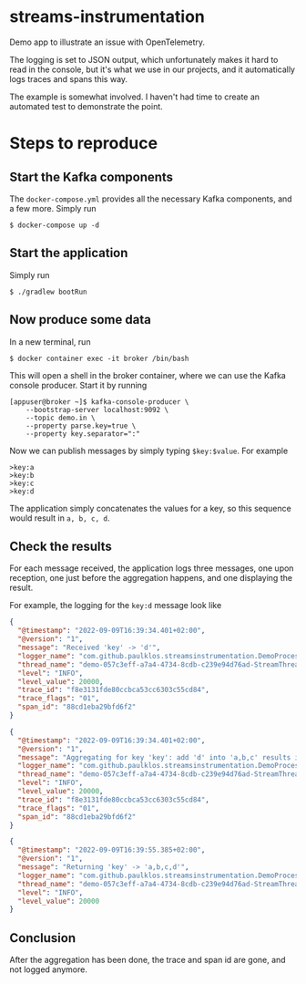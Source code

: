 # streams-instrumentation
Demo app to illustrate an issue with OpenTelemetry.

The logging is set to JSON output, which unfortunately makes it hard to read in the console, but it's what we use in our projects, and it automatically logs traces and spans this way.

The example is somewhat involved. I haven't had time to create an automated test to demonstrate the point.

# Steps to reproduce

## Start the Kafka components
The `docker-compose.yml` provides all the necessary Kafka components, and a few more. Simply run

    $ docker-compose up -d

## Start the application
Simply run

    $ ./gradlew bootRun

## Now produce some data
In a new terminal, run

    $ docker container exec -it broker /bin/bash

This will open a shell in the broker container, where we can use the Kafka console producer. Start it by running

    [appuser@broker ~]$ kafka-console-producer \
        --bootstrap-server localhost:9092 \
        --topic demo.in \
        --property parse.key=true \ 
        --property key.separator=":"

Now we can publish messages by simply typing `$key:$value`<enter>. For example

    >key:a
    >key:b
    >key:c
    >key:d

The application simply concatenates the values for a key, so this sequence would result in `a, b, c, d`.

## Check the results
For each message received, the application logs three messages, one upon reception, one just before the aggregation happens, and one displaying the result.

For example, the logging for the `key:d` message look like

```json
{
  "@timestamp": "2022-09-09T16:39:34.401+02:00",
  "@version": "1",
  "message": "Received 'key' -> 'd'",
  "logger_name": "com.github.paulklos.streamsinstrumentation.DemoProcess",
  "thread_name": "demo-057c3eff-a7a4-4734-8cdb-c239e94d76ad-StreamThread-1",
  "level": "INFO",
  "level_value": 20000,
  "trace_id": "f8e3131fde80ccbca53cc6303c55cd84",
  "trace_flags": "01",
  "span_id": "88cd1eba29bfd6f2"
}
```

```json
{
  "@timestamp": "2022-09-09T16:39:34.401+02:00",
  "@version": "1",
  "message": "Aggregating for key 'key': add 'd' into 'a,b,c' results in a,b,c,d",
  "logger_name": "com.github.paulklos.streamsinstrumentation.DemoProcess",
  "thread_name": "demo-057c3eff-a7a4-4734-8cdb-c239e94d76ad-StreamThread-1",
  "level": "INFO",
  "level_value": 20000,
  "trace_id": "f8e3131fde80ccbca53cc6303c55cd84",
  "trace_flags": "01",
  "span_id": "88cd1eba29bfd6f2"
}
```

```json
{
  "@timestamp": "2022-09-09T16:39:55.385+02:00",
  "@version": "1",
  "message": "Returning 'key' -> 'a,b,c,d'",
  "logger_name": "com.github.paulklos.streamsinstrumentation.DemoProcess",
  "thread_name": "demo-057c3eff-a7a4-4734-8cdb-c239e94d76ad-StreamThread-1",
  "level": "INFO",
  "level_value": 20000
}
```

## Conclusion
After the aggregation has been done, the trace and span id are gone, and not logged anymore.

